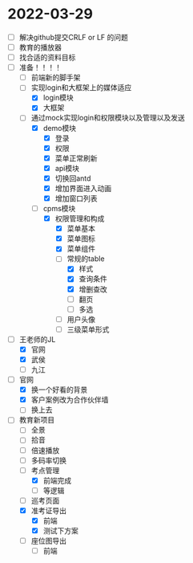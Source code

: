 # 2022-03-29
 - [ ] 解决github提交CRLF or LF 的问题
 - [ ] 教育的播放器
 - [ ] 找合适的资料目标
 - [ ] 准备！！！！
   - [ ] 前端新的脚手架
   - [ ] 实现login和大框架上的媒体适应
     - [x] login模块
     - [x] 大框架
   - [ ] 通过mock实现login和权限模块以及管理以及发送
     - [x] demo模块
       - [x] 登录
       - [x] 权限
       - [x] 菜单正常刷新
       - [x] api模块
       - [x] 切换回antd
       - [x] 增加界面进入动画
       - [x] 增加窗口列表
     - [ ] cpms模块
       - [x] 权限管理和构成
         - [x] 菜单基本
         - [x] 菜单图标
         - [x] 菜单组件
         - [ ] 常规的table
           - [x] 样式
           - [x] 查询条件
           - [x] 增删查改
           - [ ] 翻页
           - [ ] 多选
         - [ ] 用户头像
         - [ ] 三级菜单形式
 - [ ] 王老师的JL
   - [x] 官网
   - [x] 武侯
   - [ ] 九江
 - [ ] 官网
   - [x]  换一个好看的背景
   - [x]  客户案例改为合作伙伴墙
   - [ ]  换上去
 - [ ] 教育新项目
   - [ ] 全景
   - [ ] 拾音
   - [ ] 倍速播放
   - [ ] 多码率切换
   - [ ] 考点管理
     - [x] 前端完成
     - [ ] 等逻辑
   - [ ] 巡考页面
   - [x] 准考证导出
     - [x] 前端
     - [x] 测试下方案
   - [ ] 座位图导出
     - [ ] 前端